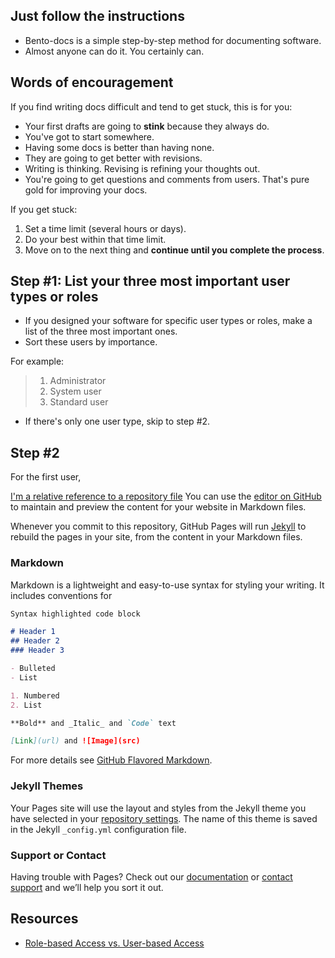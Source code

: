 ## Just follow the instructions

* Bento-docs is a simple step-by-step method for documenting software.
* Almost anyone can do it. You certainly can.

## Words of encouragement

If you find writing docs difficult and tend to get stuck, this is for you:

* Your first drafts are going to **stink** because they always do.
* You've got to start somewhere.
* Having some docs is better than having none.
* They are going to get better with revisions.
* Writing is thinking. Revising is refining your thoughts out.
* You're going to get questions and comments from users. That's pure gold for improving your docs.

If you get stuck:

1. Set a time limit (several hours or days).
2. Do your best within that time limit.
3. Move on to the next thing and **continue until you complete the process**.

## Step #1: List your three most important user types or roles

* If you designed your software for specific user types or roles, make a list of the three most important ones.
* Sort these users by importance.

For example:

> 1. Administrator
> 2. System user
> 3. Standard user

* If there's only one user type, skip to step #2.

## Step #2

For the first user,



[I'm a relative reference to a repository file](about.md)
You can use the [editor on GitHub](https://github.com/rolfedh/bento-docs/edit/master/README.md) to maintain and preview the content for your website in Markdown files.

Whenever you commit to this repository, GitHub Pages will run [Jekyll](https://jekyllrb.com/) to rebuild the pages in your site, from the content in your Markdown files.

### Markdown

Markdown is a lightweight and easy-to-use syntax for styling your writing. It includes conventions for

```markdown
Syntax highlighted code block

# Header 1
## Header 2
### Header 3

- Bulleted
- List

1. Numbered
2. List

**Bold** and _Italic_ and `Code` text

[Link](url) and ![Image](src)
```

For more details see [GitHub Flavored Markdown](https://guides.github.com/features/mastering-markdown/).

### Jekyll Themes

Your Pages site will use the layout and styles from the Jekyll theme you have selected in your [repository settings](https://github.com/rolfedh/bento-docs/settings). The name of this theme is saved in the Jekyll `_config.yml` configuration file.

### Support or Contact

Having trouble with Pages? Check out our [documentation](https://docs.github.com/categories/github-pages-basics/) or [contact support](https://github.com/contact) and we’ll help you sort it out.

## Resources

* [Role-based Access vs. User-based Access](https://technologyadvice.com/blog/information-technology/role-based-access-vs-user-based-access/)
